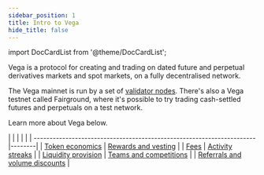 ```yaml
---
sidebar_position: 1
title: Intro to Vega
hide_title: false
---
```

import DocCardList from '@theme/DocCardList';

Vega is a protocol for creating and trading on dated future and perpetual derivatives markets and spot markets, on a fully decentralised network.

The Vega mainnet is run by a set of [validator nodes](../concepts/vega-chain/validator-nodes.md). There's also a Vega testnet called Fairground, where it's possible to try trading cash-settled futures and perpetuals on a test network.

Learn more about Vega below.

|                                             |  |                                                                                                      | |
| ----------------------------------------------------------------------|--------|
| [Token economics](./token-economics.md) | [Rewards and vesting](./rewards-vesting.md) |
| [Fees](./fees.md) | [Activity streaks](./activity.md) |
| [Liquidity provision](./liquidity-provision.md) | [Teams and competitions](./teams.md) |
| [Referrals and volume discounts](./referral-program.md) |
